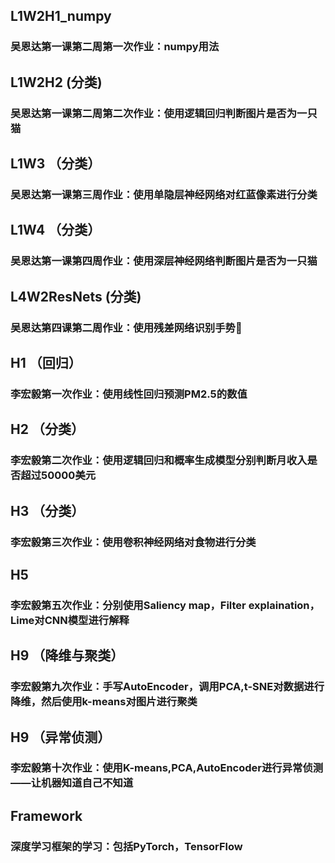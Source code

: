 ## L1W2H1_numpy
### 吴恩达第一课第二周第一次作业：numpy用法

## L1W2H2 (分类)
### 吴恩达第一课第二周第二次作业：使用逻辑回归判断图片是否为一只猫

## L1W3 （分类）
### 吴恩达第一课第三周作业：使用单隐层神经网络对红蓝像素进行分类

## L1W4 （分类）
### 吴恩达第一课第四周作业：使用深层神经网络判断图片是否为一只猫

## L4W2ResNets (分类)
### 吴恩达第四课第二周作业：使用残差网络识别手势👋

## H1 （回归）
### 李宏毅第一次作业：使用线性回归预测PM2.5的数值

## H2 （分类）
### 李宏毅第二次作业：使用逻辑回归和概率生成模型分别判断月收入是否超过50000美元

## H3 （分类）
### 李宏毅第三次作业：使用卷积神经网络对食物进行分类

## H5 
### 李宏毅第五次作业：分别使用Saliency map，Filter explaination，Lime对CNN模型进行解释

## H9 （降维与聚类）
### 李宏毅第九次作业：手写AutoEncoder，调用PCA,t-SNE对数据进行降维，然后使用k-means对图片进行聚类

## H9 （异常侦测）
### 李宏毅第十次作业：使用K-means,PCA,AutoEncoder进行异常侦测——让机器知道自己不知道

## Framework 
### 深度学习框架的学习：包括PyTorch，TensorFlow
